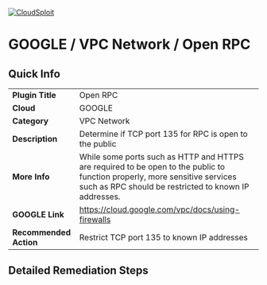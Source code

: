 [![CloudSploit](https://cloudsploit.com/img/logo-new-big-text-100.png "CloudSploit")](https://cloudsploit.com)

# GOOGLE / VPC Network / Open RPC

## Quick Info

| | |
|-|-|
| **Plugin Title** | Open RPC |
| **Cloud** | GOOGLE |
| **Category** | VPC Network |
| **Description** | Determine if TCP port 135 for RPC is open to the public |
| **More Info** | While some ports such as HTTP and HTTPS are required to be open to the public to function properly, more sensitive services such as RPC should be restricted to known IP addresses. |
| **GOOGLE Link** | https://cloud.google.com/vpc/docs/using-firewalls |
| **Recommended Action** | Restrict TCP port 135 to known IP addresses |

## Detailed Remediation Steps

